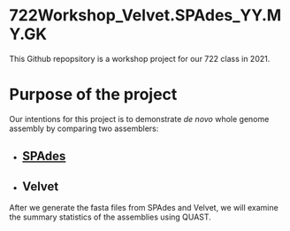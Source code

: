# 722Workshop_Velvet.SPAdes_YY.MY.GK

This Github repopsitory is a workshop project for our 722 class in 2021.

# Purpose of the project
Our intentions for this project is to demonstrate _de novo_ whole genome assembly by comparing two assemblers:
- ## [SPAdes](https://github.com/GregK10/722Workshop_Velvet.SPAdes_YY.MY.GK/blob/c14be8d1df9be212f49c5b074c0caec6e304f4a4/2_SPAdes.md)
- ## Velvet

After we generate the fasta files from SPAdes and Velvet, we will examine the summary statistics of the assemblies using QUAST.

